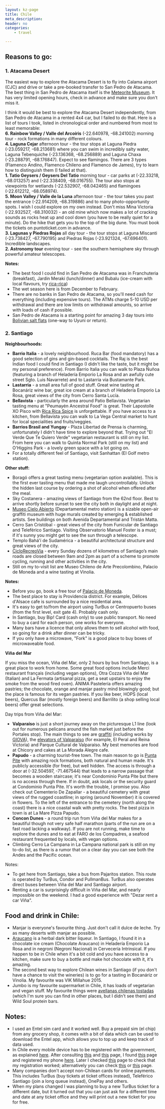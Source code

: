 ```yaml
---
layout: kz-page
title: Chile
meta_description: 
header: no
categories:
    - travel

---
```


## Reasons to go:

### <a name="atacama"></a> 1. Atacama Desert

The easiest way to explore the Atacama Desert is to fly into Calama airport (CJC) and drive or take a pre-booked transfer to San Pedro de Atacama. The best thing in San Pedro de Atacama itself is the [Meteorite Museum](https://www.museodelmeteorito.cl/). It has very limited opening hours, check in advance and make sure you don't miss it.

I think it would be best to explore the Atacama Desert independently, from San Pedro de Atacama in a rented 4x4 car, but I failed to do that. Here is a list of tours I took, listed in chronological order and numbered from most to least memorable:  
**6. Rainbow Valley / Valle del Arcoíris** (-22.640978, -68.241002) morning tour - rock formations in many different colours.  
**4. Laguna Cejar** afternoon tour - the tour stops at Laguna Piedra (-23.059217, -68.213681) where you can swim in incredibly salty water, Laguna Tebenquiche (-23.136368, -68.256889) and Laguna Chaxa (-23.288791, -68.176847). Expect to see flamingos. There are 3 types (Flamenco Andino, Flamenco Chileno and Flamenco de James), try to learn how to distinguish them (I failed at that).  
**1. Tatio Geysers / Geysers Del Tatio** morning tour - car parks at (-22.33218, -68.013257) and (-22.338409, -68.016755). The tour also stops at viewpoints for wetlands (-22.532907, -68.042465) and flamingoes (-22.612212, -68.058974).  
**5. Moon Valley / Valle de la Luna** afternoon tour - the tour takes you past the entrance (-22.914209, -68.319886) and to many photo-opportunity spots. I wish I could explore on my own instead. Don't miss Mina Victoria (-22.932527, -68.310032) - an old mine which now makes a lot of cracking sounds as rocks heat up and cool down (you have to be really quiet for a minute). Do the hike that gets you to the top of the big dune. You must book the tickets on puntoticket.com in advance.  
**3. Lagunas y Piedras Rojas** all day tour - the tour stops at Laguna Miscanti (-23.738427, -67.790195) and Piedras Rojas (-23.921324, -67.696401). Incredible landscapes.  
**2. Astronomy tour** evening tour - see the southern hemisphere sky through powerful amateur telescopes.  

**Notes:**
* The best food I could find in San Pedro de Atacama was in Franchuteria (breakfast), Jardin Meraki (lunch/dinner) and Bubalu (ice-cream with local flavours, try [rica-rica](https://www.explora.com/plants-in-chile/))
* The wet season here is from December to February.
* There are no banks in San Pedro de Atacama, so you'll need cash for everything (including expensive tours). The ATMs charge 5-10 USD per withdrawal and there are low limits on withdrawal amounts, so arrive with loads of cash if possible.
* San Pedro de Atacama is a starting point for amazing 3 day tours into [Bolivian salt flats](/travel/bolivia/#salt) (one-way to Uyuni or return).

### <a name="santiago"></a> 2. Santiago

**Neighbourhoods:**
* **Barrio Italia** - a lovely neighbourhood. Ruca Bar (food mandatory) has a good selection of gins and gin-based cocktails. The Raj is the best Indian food I could find in Santiago (I didn't like the taste, but it might be my personal preference). From Barrio Italia you can walk to Plaza Ñuñoa (featuring a branch of Heladería Emporio La Rosa and an awfully cute street Sgto. Luis Navarrete) and to Lastarria via Bustamante Park.
* **Lastarria** - a small area full of good stuff. Great wine tasting at Bocanáriz wine bar, great ice cream at a branch of Heladería Emporio La Rosa, great views of the city from Cerro Santa Lucía.
* **Bellavista** - particularly the area around Patio Bellavista. Vegetarian tasting menu at "Peumayén Ancestral Food" is great. Their Lapostolle XO Pisco with [Rica Rica Spice](https://www.explora.com/plants-in-chile/) is unforgettable. If you have access to a kitchen, from Bellavista you can walk to La Vega Central market to hunt for local specialities and fruits/veggies.
* **Barrios Brasil and Yungay** - Plaza Libertad de Prensa is charming, unfortunately I didn't have time to explore beyond that. Trying out "El Verde Que Te Quiero Verde" vegetarian restaurant is still on my list. From here you can walk to Quinta Normal Park (still on my list) and O'Higgins Park - a lovely green space with a lot going on.
* For a totally different feel of Santiago, visit Sanhattan (El Golf metro station).

**Other stuff:**
* Boragó offers a great tasting menu (vegetarian option available). This is the first ever tasting menu that made me laugh uncontrollably. Unlock the hidden last course by ordering a shot of alcohol when offered after the meal. 
* Sky Costanera - amazing views of Santiago from the 62nd floor. Best to arrive shortly before sunset to see the city both in daylight and at night.
* [Museo Cielo Abierto](https://goo.gl/maps/W5AHjtWSWxsYXjsC9) (Departamental metro station) is a sizable open-air graffiti museum with huge murals created by emerging & established artists. See buildings on both Avenida Departamental and Tristán Matta.
* Cerro San Cristóbal - great views of the city from Funicular de Santiago and Teleférico Santiago. Visiting Observatorio Manuel Foster is a must; if it's sunny you might get to see the sun through a telescope.
* Templo Bahá'í de Sudamérica - a beautiful architectural structure and great views of the city.
* [CicloRecreoVia](https://www.plataformaurbana.cl/archive/2016/09/23/ciclorecreovia-tendra-un-nuevo-circuito-en-la-reina/mapa-ciclorecreovia-santiago-la-reina/) - every Sunday dozens of kilometres of Santiago’s main roads are closed between 9am and 2pm as part of a scheme to promote cycling, running and other activities in the city. 
* Still on my to-visit list are Museo Chileno de Arte Precolombino, Palacio de Moneda and a wine tasting at Vinolia.

**Notes:**
* Before you go, book a free tour of [Palacio de Moneda](https://visitasguiadas.presidencia.cl/).
* The best place to stay is Providencia district. For example, Délices d'Alsace cafe is surrounded by a nice residential area.
* It's easy to get to/from the airport using TurBus or Centropuerto buses (from the first level, exit gate 4). Probably cash only.
* In Santiago, buy Bip! Card (cash only) to use public transport. No need to buy a card for each person, one works for everyone.
* Many bars have a licence that only allows them to sell alcohol with food, so going for a drink after dinner can be tricky. 
* If you only have a microwave, "Fork" is a good place to buy boxes of microwaveable food.

**Viña del Mar**

If you miss the ocean, Viña del Mar, only 2 hours by bus from Santiago, is a great place to work from home. Some great food options include Merci restaurant français (including vegan options), Otra Cozza Viña del Mar (Italian) and La Fermata (artisanal pizza, get a seat upstairs to enjoy the smoke from the wood fired oven). ÁNIMA Pastelería offers amazing pastries; the chocolate, orange and manjar pastry mind blowingly good; but the place is famous for its vegan pastries. If you like beer, HOPS (local beers), Quercus Bar (mostly foreign beers) and Barrilito (a shop selling local beers) offer great selections.

Day trips from Viña del Mar:
* **Valparaíso** is just a short journey away on the picturesque L1 line (look out for numerous pelicans around the fish market just before the Portales stop). The main things to see are [graffiti](https://vagabundler.com/chile/streetart-map-valparaiso/) (including works by [GIOVA](https://www.valpoinspira.cl/index.php/artes/622-giova-arte-en-los-muros-de-valparaiso)), the [elevators of Valparaíso](https://www.atlasobscura.com/places/elevators-of-valparaiso) (for example, El Peral and Reina Victoria) and Parque Cultural de Valparaíso. My best memories are food at Chicory and cakes at La Morada Alegre cafe.
* **Papudo** - a charming tourist-free town. The main reason to go is [Punta Pite](https://www.atlasobscura.com/places/punta-pite) with amazing rock formations, both natural and human made. It's publicly accessible (for free), but well hidden. The access is through a door at (-32.504597, -71.467544) that leads to a narrow passage that becomes a wooden staircase; it's near Condominio Punta Pite but there is no access through there. If in doubt, ask locals or the security guard at Condominio Punta Pite. It's worth the trouble, I promise you. Also check out Cementerio De Zapallar - a beautiful cemetery with great views of the rugged coastline; in spring (around November) it is covered in flowers. To the left of the entrance to the cemetery (north along the coast) there is a nice coastal walk with pretty rocks. The best pizza in town is at La Mare Pizza Papudo.
* **Concon Dunes** - a round trip run from Viña del Mar makes for a beautiful though not very safe half marathon (parts of the run are on a fast road lacking a walkway). If you are not running, make time to explore the dunes and to eat at FARO de los Compadres, a seafood restaurant frequented by locals, with vegan options.
* Climbing Cerro La Campana in La Campana national park is still on my to-do list, as there is a rumor that on a clear day you can see both the Andes and the Pacific ocean.

Notes:
* To get here from Santiago, take a bus from Pajaritos station. This  route is operated by TurBus, Condor and PullmanBus. TurBus also operates direct buses between Viña del Mar and Santiago airport.
* Renting a car is surprisingly difficult in Viña del Mar, and nearly impossible on the weekend. I had a good experience with "Dezar rent a car Viña".



## Food and drink in Chile:

* Manjar is everyone's favourite thing. Just don't call it dulce de leche. Try as many deserts with manjar as possible. 
* [Araucano](https://www.diffordsguide.com/beer-wine-spirits/6960/bitter-araucano-bitter-brusco) is a herbal dark bitter liqueur. In Santiago, I found it in a chocolate ice cream (Chocolate Araucano) in Heladería Emporio La Rosa and in negroni (Negroni Nacional) in Cervecería Intrinsical. If you happen to be in Chile when it's a bit cold and you have access to a kitchen, make sure to buy a bottle and make hot chocolate with it, it's amazing.
* The second best way to explore Chilean wines in Santiago (if you don't have a chance to visit the wineries) is to go for a tasting in Bocanáriz or Vinolia. My favourite was VIK Millahue 2015.
* Jumbo is my favourite supermarket in Chile, it has loads of vegetarian and vegan stuff. My favourite things were [avellanas chilenas tostadas](https://www.jumbo.cl/avellana-nacional-alto-la-cruz-tostada-120-g/p) (which I'm sure you can find in other places, but I didn't see them) and Wild Soul protein bars.



## Notes:

* I used an Entel sim card and it worked well. Buy a prepaid sim (el chip) from any grocery shop, it comes with a bit of data which can be used to download the Entel app, which allows you to top up and keep track of data used.
* In Chile every mobile device has to be registered with the government, as explained [here](https://multibanda.cl/soy-extranjero-foreigner/). After consulting [this](https://multibanda.cl/empresas-certificadoras/) and [this](https://multibanda.cl/ia/) page, I found [this](https://www.samsung.com/cl/normativamultibanda/) page and registered my phone [here](https://samsungmultibanda.cl/). Later I checked [this](http://www.entel.cl/nueva-normativa/) page to check that my registration worked; alternatively you can check [this](http://www.vtr.com/productos/consulta-imei) or [this](http://www.wom.cl/sello-multibandas/) page.
* Many companies don't accept non-Chilean cards for online payments. This includes TurBus (buy tickets at ticket offices instead), Teleférico Santiago (join a long queue instead), OnePay and others.
* When my plans changed I was planning to buy a new TurBus ticket for a different date, but it turned out that you can just ask for a different time and date at any ticket office and they will print out a new ticket for you for free.
